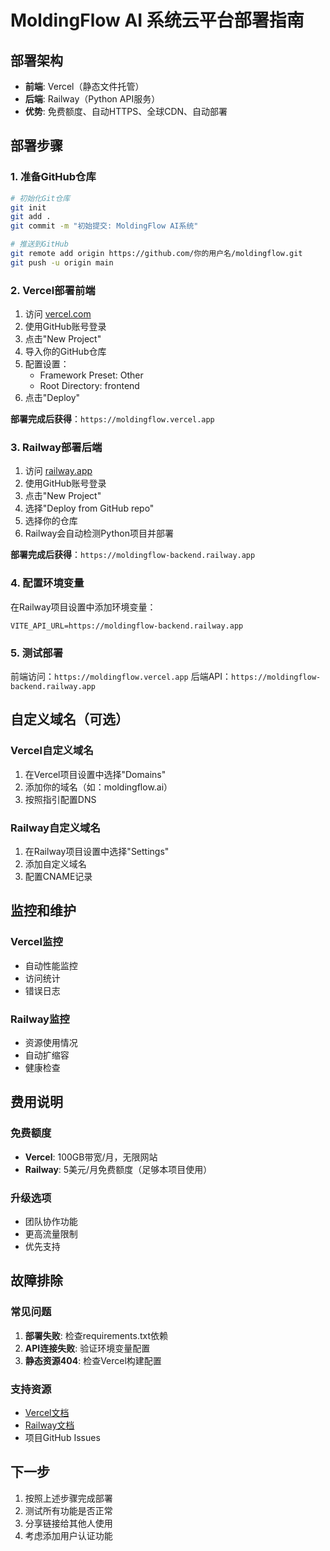 # MoldingFlow AI 系统云平台部署指南

## 部署架构
- **前端**: Vercel（静态文件托管）
- **后端**: Railway（Python API服务）
- **优势**: 免费额度、自动HTTPS、全球CDN、自动部署

## 部署步骤

### 1. 准备GitHub仓库
```bash
# 初始化Git仓库
git init
git add .
git commit -m "初始提交: MoldingFlow AI系统"

# 推送到GitHub
git remote add origin https://github.com/你的用户名/moldingflow.git
git push -u origin main
```

### 2. Vercel部署前端

1. 访问 [vercel.com](https://vercel.com)
2. 使用GitHub账号登录
3. 点击"New Project"
4. 导入你的GitHub仓库
5. 配置设置：
   - Framework Preset: Other
   - Root Directory: frontend
6. 点击"Deploy"

**部署完成后获得**：`https://moldingflow.vercel.app`

### 3. Railway部署后端

1. 访问 [railway.app](https://railway.app)
2. 使用GitHub账号登录
3. 点击"New Project"
4. 选择"Deploy from GitHub repo"
5. 选择你的仓库
6. Railway会自动检测Python项目并部署

**部署完成后获得**：`https://moldingflow-backend.railway.app`

### 4. 配置环境变量

在Railway项目设置中添加环境变量：
```
VITE_API_URL=https://moldingflow-backend.railway.app
```

### 5. 测试部署

前端访问：`https://moldingflow.vercel.app`
后端API：`https://moldingflow-backend.railway.app`

## 自定义域名（可选）

### Vercel自定义域名
1. 在Vercel项目设置中选择"Domains"
2. 添加你的域名（如：moldingflow.ai）
3. 按照指引配置DNS

### Railway自定义域名
1. 在Railway项目设置中选择"Settings"
2. 添加自定义域名
3. 配置CNAME记录

## 监控和维护

### Vercel监控
- 自动性能监控
- 访问统计
- 错误日志

### Railway监控
- 资源使用情况
- 自动扩缩容
- 健康检查

## 费用说明

### 免费额度
- **Vercel**: 100GB带宽/月，无限网站
- **Railway**: 5美元/月免费额度（足够本项目使用）

### 升级选项
- 团队协作功能
- 更高流量限制
- 优先支持

## 故障排除

### 常见问题
1. **部署失败**: 检查requirements.txt依赖
2. **API连接失败**: 验证环境变量配置
3. **静态资源404**: 检查Vercel构建配置

### 支持资源
- [Vercel文档](https://vercel.com/docs)
- [Railway文档](https://docs.railway.app)
- 项目GitHub Issues

## 下一步
1. 按照上述步骤完成部署
2. 测试所有功能是否正常
3. 分享链接给其他人使用
4. 考虑添加用户认证功能